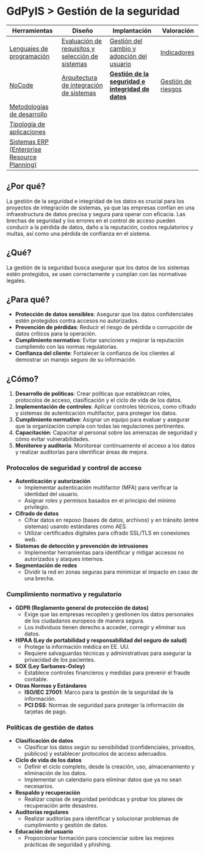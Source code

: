 # GdPyIS > Gestión de la seguridad

|Herramientas|Diseño|Implantación|Valoración|
|-|-|-|-|
|[Lenguajes de programación](lenguajesProgramacion.md)|[Evaluación de requisitos y selección de sistemas](requisitos.md)|[Gestión del cambio y adopción del usuario](gestionDelCambio.md)|[Indicadores](indicadores.md)|
|[NoCode](noCode.md)|[Arquitectura de integración de sistemas](arquitectura.md)|[**Gestión de la seguridad e integridad de datos**](gestionSeguridad.md)|[Gestión de riesgos](riesgos.md)|
|[Metodologías de desarrollo](metodologiasDesarrollo.md)
|[Tipología de aplicaciones](tipologia.md)
|[Sistemas ERP (Enterprise Resource Planning)](erp.md)

## ¿Por qué?

La gestión de la seguridad e integridad de los datos es crucial para los proyectos de integración de sistemas, ya que las empresas confían en una infraestructura de datos precisa y segura para operar con eficacia. Las brechas de seguridad y los errores en el control de acceso pueden conducir a la pérdida de datos, daño a la reputación, costos regulatorios y multas, así como una pérdida de confianza en el sistema.

## ¿Qué?

La gestión de la seguridad busca asegurar que los datos de los sistemas estén protegidos, se usen correctamente y cumplan con las normativas legales.

## ¿Para qué?

- **Protección de datos sensibles**: Asegurar que los datos confidenciales estén protegidos contra accesos no autorizados.
- **Prevención de pérdidas**: Reducir el riesgo de pérdida o corrupción de datos críticos para la operación.
- **Cumplimiento normativo**: Evitar sanciones y mejorar la reputación cumpliendo con las normas regulatorias.
- **Confianza del cliente**: Fortalecer la confianza de los clientes al demostrar un manejo seguro de su información.

## ¿Cómo?

1. **Desarrollo de políticas**: Crear políticas que establezcan roles, protocolos de acceso, clasificación y el ciclo de vida de los datos.
2. **Implementación de controles**: Aplicar controles técnicos, como cifrado y sistemas de autenticación multifactor, para proteger los datos.
3. **Cumplimiento normativo**: Asignar un equipo para evaluar y asegurar que la organización cumpla con todas las regulaciones pertinentes.
4. **Capacitación**: Capacitar al personal sobre las amenazas de seguridad y cómo evitar vulnerabilidades.
5. **Monitoreo y auditoría**: Monitorear continuamente el acceso a los datos y realizar auditorías para identificar áreas de mejora.


### Protocolos de seguridad y control de acceso

- **Autenticación y autorización**
  - Implementar autenticación multifactor (MFA) para verificar la identidad del usuario.
  - Asignar roles y permisos basados en el principio del mínimo privilegio.
- **Cifrado de datos**
  - Cifrar datos en reposo (bases de datos, archivos) y en tránsito (entre sistemas) usando estándares como AES.
  - Utilizar certificados digitales para cifrado SSL/TLS en conexiones web.
- **Sistemas de detección y prevención de intrusiones**
  - Implementar herramientas para identificar y mitigar accesos no autorizados y ataques internos.
- **Segmentación de redes**
  - Dividir la red en zonas seguras para minimizar el impacto en caso de una brecha.

### Cumplimiento normativo y regulatorio

- **GDPR (Reglamento general de protección de datos)**
  - Exige que las empresas recopilen y gestionen los datos personales de los ciudadanos europeos de manera segura.
  - Los individuos tienen derecho a acceder, corregir y eliminar sus datos.
- **HIPAA (Ley de portabilidad y responsabilidad del seguro de salud)**
  - Protege la información médica en EE. UU.
  - Requiere salvaguardas técnicas y administrativas para asegurar la privacidad de los pacientes.
- **SOX (Ley Sarbanes-Oxley)**
  - Establece controles financieros y medidas para prevenir el fraude contable.
- **Otras Normas y Estándares**
  - **ISO/IEC 27001**: Marco para la gestión de la seguridad de la información.
  - **PCI DSS**: Normas de seguridad para proteger la información de tarjetas de pago.

### Políticas de gestión de datos

- **Clasificación de datos**
  - Clasificar los datos según su sensibilidad (confidenciales, privados, públicos) y establecer protocolos de acceso adecuados.
- **Ciclo de vida de los datos**
  - Definir el ciclo completo, desde la creación, uso, almacenamiento y eliminación de los datos.
  - Implementar un calendario para eliminar datos que ya no sean necesarios.
- **Respaldo y recuperación**
  - Realizar copias de seguridad periódicas y probar los planes de recuperación ante desastres.
- **Auditorías regulares**
  - Realizar auditorías para identificar y solucionar problemas de cumplimiento y gestión de datos.
- **Educación del usuario**
  - Proporcionar formación para concienciar sobre las mejores prácticas de seguridad y phishing.
